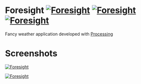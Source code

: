 # Foresight [![Foresight](https://img.shields.io/badge/build-passing-brightgreen.svg)]() [![Foresight](https://img.shields.io/badge/lang-Java-lightgrey.svg)]() [![Foresight](https://img.shields.io/badge/license-MIT-blue.svg)]()
Fancy weather application developed with [Processing](https://processing.org/)

# Screenshots

[![Foresight](http://i.imgur.com/IyhPBxs.png)]()

[![Foresight](http://i.imgur.com/v7jf4Wv.png)]()
